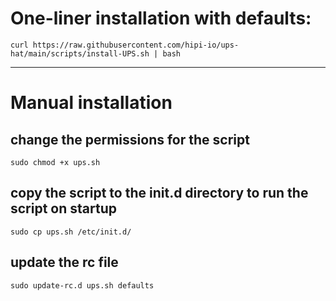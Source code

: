 # One-liner installation with defaults:
  `curl https://raw.githubusercontent.com/hipi-io/ups-hat/main/scripts/install-UPS.sh | bash`

---
# Manual installation

## change the permissions for the script 

  `sudo chmod +x ups.sh`

## copy the script to the init.d directory to run the script on startup

  `sudo cp ups.sh /etc/init.d/`

## update the rc file

  `sudo update-rc.d ups.sh defaults`
